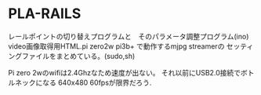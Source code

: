 # PLA-RAILS
レールポイントの切り替えプログラムと　そのパラメータ調整プログラム(ino)
video画像取得用HTML.pi zero2w pi3b+ で動作するmjpg streamerの
セッティングファイルをまとめている。(sudo,sh)

Pi zero 2wのwifiは2.4Ghzなため速度が出ない。
それ以前にUSB2.0接続でボトルネックになる
640x480 60fpsが限界だろう.
